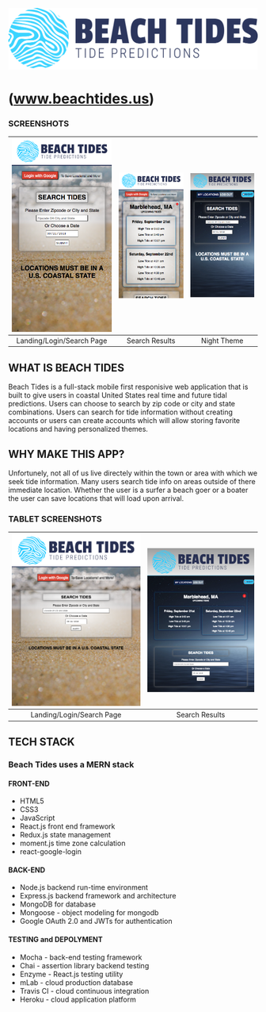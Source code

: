 ![Beach Tides](https://github.com/JacobMacInnis/beach-tides-client/blob/master/src/img/BeachTides.png?raw=true "Beach Tides Logo")
# (www.beachtides.us)

### SCREENSHOTS

| <img alt="Landing/Login/Search Page" src="https://github.com/JacobMacInnis/beach-tides-client/blob/master/src/img/README.images/BeachTides-Mobile-Landing-Page.png?raw=true" width="350"> | <img alt="Tidal Results" src="https://github.com/JacobMacInnis/beach-tides-client/blob/master/src/img/README.images/BeachTides-Mobile-Search-Results.png?raw=true" width="350"> | <img alt="Night Theme" src="https://github.com/JacobMacInnis/beach-tides-client/blob/master/src/img/README.images/BeachTides-Mobile-Night-Theme.png?raw=true" width="350"> | 
|:---:|:---:|:---:|
| Landing/Login/Search Page | Search Results | Night Theme |

## WHAT IS BEACH TIDES
Beach Tides is a full-stack mobile first responisive web application that is built to give users in coastal United States real time and future tidal predictions.  Users can choose to search by zip code or city and state combinations.  Users can search for tide information without creating accounts or users can create accounts which will allow storing favorite locations and having personalized themes.  

## WHY MAKE THIS APP?
Unfortunely, not all of us live directely within the town or area with which we seek tide information. Many users search tide info on areas outside of there immediate location.  Whether the user is a surfer a beach goer or a boater the user can save locations that will load upon arrival.  

### TABLET SCREENSHOTS
| <img alt="Landing/Login/Search Page Tablet" src="https://github.com/JacobMacInnis/beach-tides-client/blob/master/src/img/README.images/BeachTides-Tablet-Landing-Page.png?raw=true" width="350"> | <img alt="Night Theme Tidal Results" src="https://github.com/JacobMacInnis/beach-tides-client/blob/master/src/img/README.images/BeachTides-Tablet-Search-Results-Night-Theme.png?raw=true" width="350"> |  
|:--:|:--:|
| Landing/Login/Search Page | Search Results |


## TECH STACK
### Beach Tides uses a MERN stack
#### FRONT-END
* HTML5
* CSS3
* JavaScript
* React.js front end framework
* Redux.js state management
* moment.js time zone calculation
* react-google-login

#### BACK-END
* Node.js backend run-time environment
* Express.js backend framework and architecture
* MongoDB for database
* Mongoose - object modeling for mongodb
* Google OAuth 2.0 and JWTs for authentication

#### TESTING and DEPOLYMENT
* Mocha - back-end testing framework
* Chai - assertion library backend testing
* Enzyme - React.js testing utility
* mLab - cloud production database
* Travis CI - cloud continuous integration
* Heroku - cloud application platform
